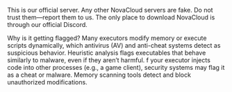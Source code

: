 This is our official server. Any other NovaCloud servers are fake. Do not trust them—report them to us. The only place to download NovaCloud is through our official Discord.

Why is it getting flagged?
Many executors modify memory or execute scripts dynamically, which antivirus (AV) and anti-cheat systems detect as suspicious behavior.
Heuristic analysis flags executables that behave similarly to malware, even if they aren’t harmful.
f your executor injects code into other processes (e.g., a game client), security systems may flag it as a cheat or malware.
Memory scanning tools detect and block unauthorized modifications.
